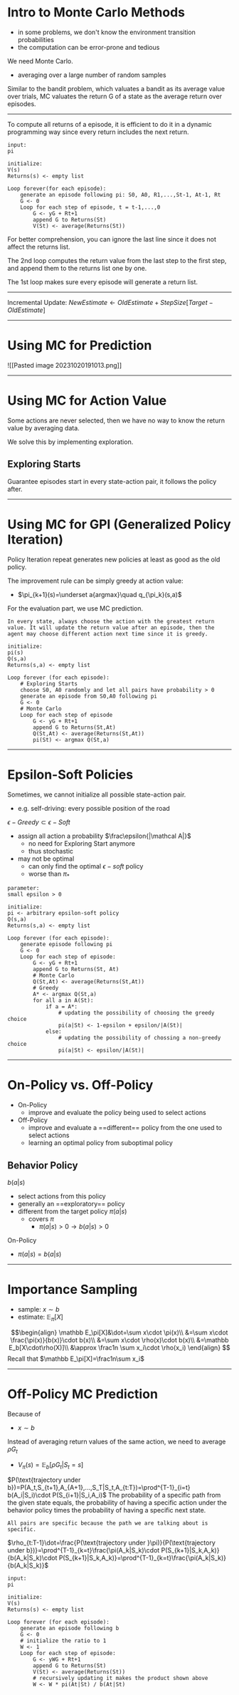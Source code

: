# Intro to Monte Carlo Methods

- in some problems, we don't know the environment transition probabilities
- the computation can be error-prone and tedious

We need Monte Carlo.
- averaging over a large number of random samples

Similar to the bandit problem, which valuates a bandit as its average value over trials, MC valuates the return G of a state as the average return over episodes.

---
To compute all returns of a episode, it is efficient to do it in a dynamic programming way since every return includes the next return.

```MC prediction V
input: 
pi

initialize:
V(s)
Returns(s) <- empty list

Loop forever(for each episode):
	generate an episode following pi: S0, A0, R1,...,St-1, At-1, Rt
	G <- 0
	Loop for each step of episode, t = t-1,...,0
		G <- yG + Rt+1
		append G to Returns(St)
		V(St) <- average(Returns(St))
```


For better comprehension, you can ignore the last line since it does not affect the returns list.

The 2nd loop computes the return value from the last step to the first step, and append them to the returns list one by one.

The 1st loop makes sure every episode will generate a return list.

---
Incremental Update: 
$NewEstimate\leftarrow OldEstimate+StepSize[Target-OldEstimate]$

---
# Using MC for Prediction
 ![[Pasted image 20231020191013.png]]

---
# Using MC for Action Value

Some actions are never selected, then we have no way to know the return value by averaging data.

We solve this by implementing exploration.

## Exploring Starts

Guarantee episodes start in every state-action pair, it follows the policy after.

---
# Using MC for GPI (Generalized Policy Iteration)

Policy Iteration repeat generates new policies at least as good as the old policy.

The improvement rule can be simply greedy at action value:
- $\pi_{k+1}(s)=\underset a{argmax}\quad q_{\pi_k}(s,a)$

For the evaluation part, we use MC prediction.

	In every state, always choose the action with the greatest return value. It will update the return value after an episode, then the agent may choose different action next time since it is greedy.

```MC ES
initialize:
pi(s)
Q(s,a)
Returns(s,a) <- empty list

Loop forever (for each episode):
	# Exploring Starts
	choose S0, A0 randomly and let all pairs have probability > 0
	generate an episode from S0,A0 following pi
	G <- 0
	# Monte Carlo
	Loop for each step of episode
		G <- yG + Rt+1
		append G to Returns(St,At)
		Q(St,At) <- average(Returns(St,At))
		pi(St) <- argmax Q(St,a)
```

---
# Epsilon-Soft Policies

Sometimes, we cannot initialize all possible state-action pair. 
- e.g. self-driving: every possible position of the road

$\epsilon-Greedy\subset\epsilon-Soft$
- assign all action a probability $\frac\epsilon{|\mathcal A|}$
	- no need for Exploring Start anymore
	- thus stochastic
- may not be optimal
	- can only find the optimal $\epsilon-soft$ policy
	- worse than $\pi_*$
 
```MC control (for epsilon-soft)
parameter:
small epsilon > 0

initialize:
pi <- arbitrary epsilon-soft policy
Q(s,a)
Returns(s,a) <- empty list

Loop forever (for each episode):
	generate episode following pi
	G <- 0
	Loop for each step of episode:
		G <- yG + Rt+1
		append G to Returns(St, At)
		# Monte Carlo
		Q(St,At) <- average(Returns(St,At))
		# Greedy
		A* <- argmax Q(St,a)
		for all a in A(St):
			if a = A*:
				# updating the possibility of choosing the greedy choice
				pi(a|St) <- 1-epsilon + epsilon/|A(St)|
			else:
				# updating the possibility of chossing a non-greedy choice
				pi(a|St) <- epsilon/|A(St)|
```

---
# On-Policy vs. Off-Policy

- On-Policy
	- improve and evaluate the policy being used to select actions
- Off-Policy
	- improve and evaluate a ==different== policy from the one used to select actions
	- learning an optimal policy from suboptimal policy

## Behavior Policy

$b(a|s)$
- select actions from this policy
- generally an ==exploratory== policy
- different from the target policy $\pi(a|s)$
	- covers $\pi$
		- $\pi(a|s)>0\rightarrow b(a|s)>0$

On-Policy
- $\pi(a|s)=b(a|s)$

---
# Importance Sampling

- sample: $x\sim b$
- estimate: $\mathbb E_\pi[X]$

$$\begin{align}
\mathbb E_\pi[X]&\dot=\sum x\cdot \pi(x)\\
&=\sum x\cdot \frac{\pi(x)}{b(x)}\cdot b(x)\\
&=\sum x\cdot \rho(x)\cdot b(x)\\
&=\mathbb E_b[X\cdot\rho(X)]\\
&\approx \frac1n \sum x_i\cdot \rho(x_i)
\end{align}
$$
Recall that $\mathbb E_\pi[X]=\frac1n\sum x_i$

---
# Off-Policy MC Prediction

Because of
- $x\sim b$

Instead of averaging return values of the same action, we need to average $\rho G_t$
- $V_\pi(s)=\mathbb E_b[\rho G_t|S_t=s]$

$P(\text{trajectory under b})=P(A_t,S_{t+1},A_{A+1},...,S_T|S_t,A_{t:T})=\prod^{T-1}_{i=t} b(A_i|S_i)\cdot P(S_{i+1}|S_i,A_i)$
	The probability of a specific path from the given state equals,
	the probability of having a specific action under the behavior policy
	times the probability of having a specific next state.

	All pairs are specific because the path we are talking about is specific.

 $\rho_{t:T-1}\dot=\frac{P(\text{trajectory under }\pi)}{P(\text{trajectory under b})}=\prod^{T-1}_{k=t}\frac{\pi(A_k|S_k)\cdot P(S_{k+1}|S_k,A_k)}{b(A_k|S_k)\cdot P(S_{k+1}|S_k,A_k)}=\prod^{T-1}_{k=t}\frac{\pi(A_k|S_k)}{b(A_k|S_k)}$ 
 
```Off-Policy MC
input:
pi

initialize:
V(s)
Returns(s) <- empty list

Loop forever (for each episode):
	generate an episode following b
	G <- 0
	# initialize the ratio to 1
	W <- 1
	Loop for each step of episode:
		G <- yWG + Rt+1
		append G to Returns(St)
		V(St) <- average(Returns(St))
		# recursively updating it makes the product shown above
		W <- W * pi(At|St) / b(At|St)
```

